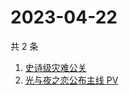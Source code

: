# 2023-04-22

共 2 条

<!-- BEGIN ZHIHUSEARCH -->
<!-- 最后更新时间 Sat Apr 22 2023 04:12:05 GMT+0800 (China Standard Time) -->
1. [史诗级灾难公关](https://www.zhihu.com/search?q=史诗级灾难公关)
1. [光与夜之恋公布主线 PV](https://www.zhihu.com/search?q=光与夜之恋公布主线%20PV)
<!-- END ZHIHUSEARCH -->
